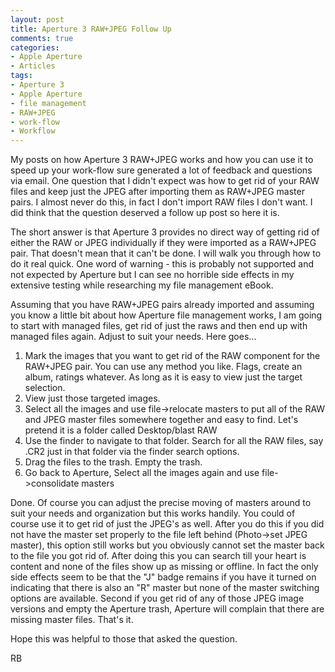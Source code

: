 ```yaml
---
layout: post
title: Aperture 3 RAW+JPEG Follow Up
comments: true
categories:
- Apple Aperture
- Articles
tags:
- Aperture 3
- Apple Aperture
- file management
- RAW+JPEG
- work-flow
- Workflow
---
```

My posts on how Aperture 3 RAW+JPEG works and how you can use it to speed up your work-flow sure generated a lot of feedback and questions via email. One question that I didn't expect was how to get rid of your RAW files and keep just the JPEG after importing them as RAW+JPEG master pairs. I almost never do this, in fact I don't import RAW files I don't want. I did think that the question deserved a follow up post so here it is.

The short answer is that Aperture 3 provides no direct way of getting rid of either the RAW or JPEG individually if they were imported as a RAW+JPEG pair. That doesn't mean that it can't be done. I will walk you through how to do it real quick. One word of warning - this is probably not supported and not expected by Aperture but I can see no horrible side effects in my extensive testing while researching my file management eBook.

Assuming that you have RAW+JPEG pairs already imported and assuming you know a little bit about how Aperture file management works, I am going to start with managed files, get rid of just the raws and then end up with managed files again. Adjust to suit your needs. Here goes...
<ol>
	<li>Mark the images that you want to get rid of the RAW component for the RAW+JPEG pair. You can use any method you like. Flags, create an album, ratings whatever. As long as it is easy to view just the target selection.</li>
	<li>View just those targeted images.</li>
	<li>Select all the images and use file-&gt;relocate masters to put all of the RAW and JPEG master files somewhere together and easy to find. Let's pretend it is a folder called Desktop/blast RAW</li>
	<li>Use the finder to navigate to that folder. Search for all the RAW files, say .CR2 just in that folder via the finder search options.</li>
	<li>Drag the files to the trash. Empty the trash.</li>
	<li>Go back to Aperture, Select all the images again and use file-&gt;consolidate masters</li>
</ol>
Done. Of course you can adjust the precise moving of masters around to suit your needs and organization but this works handily. You could of course use it to get rid of just the JPEG's as well. After you do this if you did not have the master set properly to the file left behind (Photo-&gt;set JPEG master), this option still works but you obviously cannot set the master back to the file you got rid of. After doing this you can search till your heart is content and none of the files show up as missing or offline. In fact the only side effects seem to be that the "J" badge remains if you have it turned on indicating that there is also an "R" master but none of the master switching options are available. Second if you get rid of any of those JPEG image versions and empty the Aperture trash, Aperture will complain that there are missing master files. That's it.

Hope this was helpful to those that asked the question.

RB